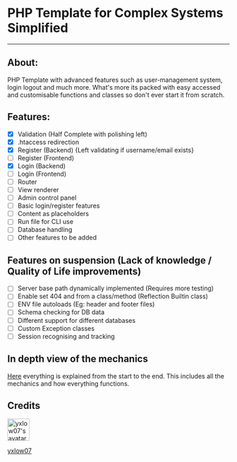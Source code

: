 # PHP Template for Complex Systems Simplified
****
## About:
PHP Template with advanced features such as user-management system, login logout and much more. What's more its packed with easy accessed and customisable functions and classes so don't ever start it from scratch. 

## Features:
- [x] Validation (Half Complete with polishing left)
- [x] .htaccess redirection
- [x] Register (Backend) {Left validating if username/email exists}
- [ ] Register (Frontend)
- [x] Login (Backend)
- [ ] Login (Frontend)
- [ ] Router
- [ ] View renderer
- [ ] Admin control panel
- [ ] Basic login/register features
- [ ] Content as placeholders
- [ ] Run file for CLI use
- [ ] Database handling
- [ ] Other features to be added

## Features on suspension (Lack of knowledge / Quality of Life improvements)
- [ ] Server base path dynamically implemented (Requires more testing)
- [ ] Enable set 404 and from a class/method (Reflection Builtin class)
- [ ] ENV file autoloads (Eg: header and footer files)
- [ ] Schema checking for DB data
- [ ] Different support for different databases
- [ ] Custom Exception classes
- [ ] Session recognising and tracking

## In depth view of the mechanics
[Here](https://github.com/yxlow07/PHPTemplate/blob/main/references/Start.md)
everything is explained from the start to the end. This includes all the mechanics and how everything functions.

## Credits
[<img height="50" src="https://avatars.githubusercontent.com/u/67564709?v=4" title="yxlow07&#39;s avatar" width="50"/>](https://github.com/yxlow07/)
[<p>yxlow07</p>](https://github.com/yxlow07/)
